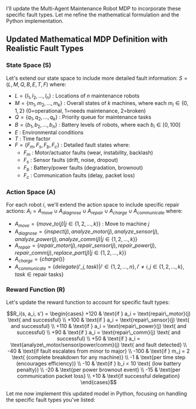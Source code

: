 I'll update the Multi-Agent Maintenance Robot MDP to incorporate these specific fault types. Let me refine the mathematical formulation and the Python implementation.

## Updated Mathematical MDP Definition with Realistic Fault Types

### State Space (S)
Let's extend our state space to include more detailed fault information:
$S = (L, M, Q, B, E, T, F)$ where:
- $L = \{l_1, l_2, ..., l_n\}$ : Locations of $n$ maintenance robots
- $M = \{m_1, m_2, ..., m_k\}$ : Overall states of $k$ machines, where each $m_i \in \{0, 1, 2\}$ (0=operational, 1=needs maintenance, 2=broken)
- $Q = \{q_1, q_2, ..., q_k\}$ : Priority queue for maintenance tasks
- $B = \{b_1, b_2, ..., b_n\}$ : Battery levels of robots, where each $b_i \in [0, 100]$
- $E$ : Environmental conditions
- $T$ : Time factor
- $F = \{F_m, F_s, F_b, F_c\}$ : Detailed fault states where:
  - $F_m$ : Motor/actuator faults (wear, instability, backlash)
  - $F_s$ : Sensor faults (drift, noise, dropout)
  - $F_b$ : Battery/power faults (degradation, brownout)
  - $F_c$ : Communication faults (delay, packet loss)

### Action Space (A)
For each robot $i$, we'll extend the action space to include specific repair actions:
$A_i = A_{move} \cup A_{diagnose} \cup A_{repair} \cup A_{charge} \cup A_{communicate}$ where:
- $A_{move} = \{move\_to(j) | j \in \{1, 2, ..., k\}\}$ : Move to machine $j$
- $A_{diagnose} = \{inspect(j), analyze\_motor(j), analyze\_sensor(j), analyze\_power(j), analyze\_comm(j) | j \in \{1, 2, ..., k\}\}$
- $A_{repair} = \{repair\_motor(j), repair\_sensor(j), repair\_power(j), repair\_comm(j), replace\_part(j) | j \in \{1, 2, ..., k\}\}$
- $A_{charge} = \{charge()\}$
- $A_{communicate} = \{delegate(i', j, task) | i' \in \{1, 2, ..., n\}, i' \neq i, j \in \{1, 2, ..., k\}, task \in \text{repair tasks}\}$

### Reward Function (R)
Let's update the reward function to account for specific fault types:

$$R_i(s, a_i, s') = \begin{cases} 
+120 & \text{if } a_i = \text{repair\_motor}(j) \text{ and successful} \\
+100 & \text{if } a_i = \text{repair\_sensor}(j) \text{ and successful} \\
+110 & \text{if } a_i = \text{repair\_power}(j) \text{ and successful} \\
+90 & \text{if } a_i = \text{repair\_comm}(j) \text{ and successful} \\
+50 & \text{if } a_i = \text{analyze\_motor/sensor/power/comm}(j) \text{ and fault detected} \\
-40 & \text{if fault escalates from minor to major} \\
-100 & \text{if } m_j = 2 \text{ (complete breakdown for any machine)} \\
-1 & \text{per time step (encourages efficiency)} \\
-10 & \text{if } b_i < 10 \text{ (low battery penalty)} \\
-20 & \text{per power brownout event} \\
-15 & \text{per communication packet loss} \\
+10 & \text{if successful delegation}
\end{cases}$$

Let me now implement this updated model in Python, focusing on handling the specific fault types you've listed:
